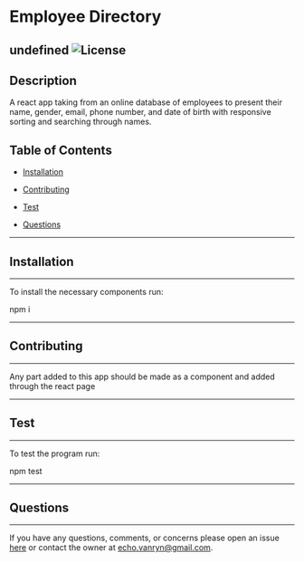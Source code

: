 
# Employee Directory
undefined
![License](https://img.shields.io/badge/License-undefined--Clause-purple.svg)
------------------------------------------------------------
## Description

A react app taking from an online database of employees to present their name, gender, email, phone number, and date of birth with responsive sorting and searching through names.

## Table of Contents

* [Installation](#installation)

* [Contributing](#contributing)

* [Test](#test)

* [Questions](#questions)

------------------------------------------------------------

## Installation

------------------------------------------------------------

To install the necessary components run:

npm i

------------------------------------------------------------

## Contributing

------------------------------------------------------------

Any part added to this app should be made as a component and added through the react page

------------------------------------------------------------

## Test

------------------------------------------------------------

To test the program run:

npm test

------------------------------------------------------------

## Questions

------------------------------------------------------------

If you have any questions, comments, or concerns please open an issue [here](https://github.com/Weerklank/Employee-Directory) or contact the owner at [echo.vanryn@gmail.com](mailto:echo.vanryn@gmail.com).

